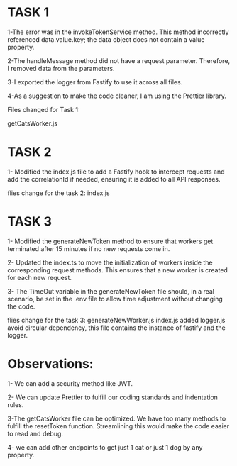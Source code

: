 # TASK 1

1-The error was in the invokeTokenService method. This method incorrectly referenced data.value.key; the data object does not contain a value property.

2-The handleMessage method did not have a request parameter. Therefore, I removed data from the parameters.

3-I exported the logger from Fastify to use it across all files.

4-As a suggestion to make the code cleaner, I am using the Prettier library.

Files changed for Task 1:

getCatsWorker.js

# TASK 2

1- Modified the index.js file to add a Fastify hook to intercept requests and add the correlationId if needed, ensuring it is added to all API responses.

flies change for the task 2:
index.js

# TASK 3

1- Modified the generateNewToken method to ensure that workers get terminated after 15 minutes if no new requests come in.

2- Updated the index.ts to move the initialization of workers inside the corresponding request methods. This ensures that a new worker is created for each new request.

3- The TimeOut variable in the generateNewToken file should, in a real scenario, be set in the .env file to allow time adjustment without changing the code.

flies change for the task 3:
generateNewWorker.js
index.js
added logger.js avoid circular dependency, this file contains the instance of fastify and the logger.

# Observations:

1- We can add a security method like JWT.

2- We can update Prettier to fulfill our coding standards and indentation rules.

3-The getCatsWorker file can be optimized. We have too many methods to fulfill the resetToken function. Streamlining this would make the code easier to read and debug.

4- we can add other endpoints to get just 1 cat or just 1 dog by any property.
